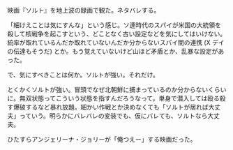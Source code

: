 映画『ソルト』を地上波の録画で観た。ネタバレする。

「細けえことは気にすんな」という感じ。ソ連時代のスパイが米国の大統領を殺して核戦争を起こすという、どことなく古い設定などを気にしてはいけない。統率が取れているんだか取れていないんだか分からないスパイ間の連携 (X デイの伝達もそうだ) とか。もう覚えていないけど山ほど矛盾とか、乱暴な設定があった。

で、気にすべきことは何か。ソルトが強い。それだけ。

とくかくソルトが強い。冒頭でなぜ北朝鮮に捕まっているのか分からないくらいに。無双状態ってこういう状態を指すんだろうなって。単身で潜入しては殴る殺す爆破するなど暴れ放題。細かい作戦とか決めなくても「ソルトが居れば大丈夫」っていう。明らかにバレバレの変装でも、仮にバレても、ソルトなら大丈夫。

ひたすらアンジェリーナ・ジョリーが「俺つえー」する映画だった。

